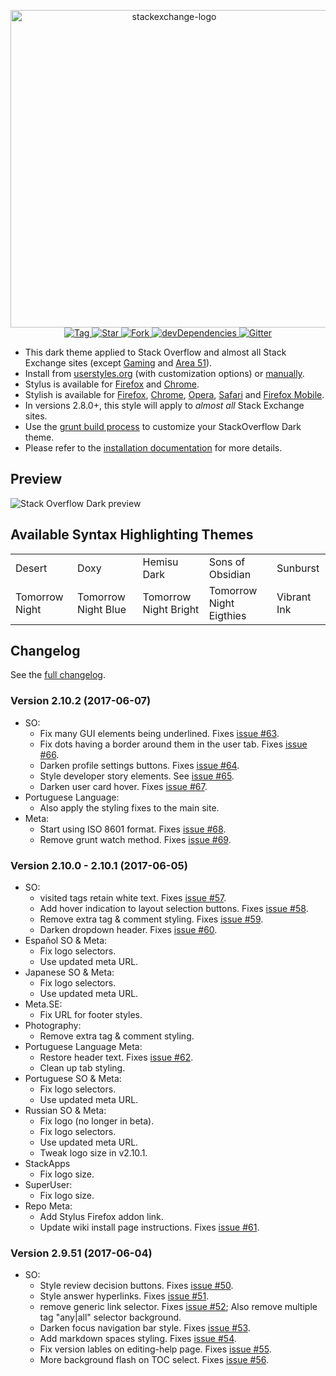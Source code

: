 <p align="center">
  <img alt="stackexchange-logo" src="https://rawgit.com/StylishThemes/logos/master/se.dark/sedark.svg" width="508">
  <br>
  <a href="https://github.com/StylishThemes/Stackoverflow-Dark/tags">
    <img src="https://img.shields.io/github/tag/StylishThemes/Stackoverflow-Dark.svg?label=%20tag%20" alt="Tag">
  </a>
  <a href="https://github.com/StylishThemes/Stackoverflow-Dark/stargazers">
    <img src="http://github-svg-buttons.herokuapp.com/star.svg?user=StylishThemes&repo=Stackoverflow-Dark&style=flat&background=007ec6" alt="Star">
  </a>
  <a href="http://github.com/StylishThemes/Stackoverflow-Dark/fork">
    <img src="http://github-svg-buttons.herokuapp.com/fork.svg?user=StylishThemes&repo=Stackoverflow-Dark&style=flat&background=007ec6" alt="Fork">
  </a>
  <a href="https://david-dm.org/StylishThemes/Stackoverflow-Dark?type=dev">
    <img src="https://img.shields.io/david/dev/StylishThemes/Stackoverflow-Dark.svg?label=%20devDependencies%20" alt="devDependencies">
  </a>
  <a href="https://gitter.im/StylishThemes/Lobby">
    <img src="https://img.shields.io/gitter/room/StylishThemes/Stackoverflow-Dark.js.svg?maxAge=2592000" alt="Gitter">
  </a>
</p>

- This dark theme applied to Stack Overflow and almost all Stack Exchange sites (except [Gaming](http://gaming.stackexchange.com/) and [Area 51](http://area51.stackexchange.com/)).
- Install from [userstyles.org](http://userstyles.org/styles/35345) (with customization options) or [manually](https://raw.githubusercontent.com/StylishThemes/Stackoverflow-Dark/master/stackoverflow-dark.css).
- Stylus is available for [Firefox](https://addons.mozilla.org/en-US/firefox/addon/styl-us/) and [Chrome](https://chrome.google.com/webstore/detail/stylus/clngdbkpkpeebahjckkjfobafhncgmne).
- Stylish is available for [Firefox](https://addons.mozilla.org/en-US/firefox/addon/2108/), [Chrome](https://chrome.google.com/extensions/detail/fjnbnpbmkenffdnngjfgmeleoegfcffe), [Opera](https://addons.opera.com/en/extensions/details/stylish/), [Safari](http://sobolev.us/stylish/) and [Firefox Mobile](https://addons.mozilla.org/en-US/firefox/addon/2108/).
- In versions 2.8.0+, this style will apply to *almost all* Stack Exchange sites.
- Use the [grunt build process](https://github.com/StylishThemes/StackOverflow-Dark/wiki/Build) to customize your StackOverflow Dark theme.
- Please refer to the [installation documentation](https://github.com/StylishThemes/StackOverflow-Dark/wiki/Install) for more details.

## Preview

![Stack Overflow Dark preview](http://StylishThemes.github.com/StackOverflow-Dark/images/screenshots/after.png)

## Available Syntax Highlighting Themes

|                |                      |                       |                         |             |
|----------------|----------------------|-----------------------|-------------------------|-------------|
| Desert         | Doxy                 | Hemisu Dark           | Sons of Obsidian        | Sunburst    |
| Tomorrow Night | Tomorrow Night Blue  | Tomorrow Night Bright | Tomorrow Night Eigthies | Vibrant Ink |

## Changelog

See the [full changelog](https://github.com/StylishThemes/Stackoverflow-Dark/wiki).

### Version 2.10.2 (2017-06-07)

* SO:
  * Fix many GUI elements being underlined. Fixes [issue #63](https://github.com/StylishThemes/StackOverflow-Dark/issues/63).
  * Fix dots having a border around them in the user tab. Fixes [issue #66](https://github.com/StylishThemes/StackOverflow-Dark/issues/66).
  * Darken profile settings buttons. Fixes [issue #64](https://github.com/StylishThemes/StackOverflow-Dark/issues/64).
  * Style developer story elements. See [issue #65](https://github.com/StylishThemes/StackOverflow-Dark/issues/65).
  * Darken user card hover. Fixes [issue #67](https://github.com/StylishThemes/StackOverflow-Dark/issues/67).
* Portuguese Language:
  * Also apply the styling fixes to the main site.
* Meta:
  * Start using ISO 8601 format. Fixes [issue #68](https://github.com/StylishThemes/StackOverflow-Dark/issues/68).
  * Remove grunt watch method. Fixes [issue #69](https://github.com/StylishThemes/StackOverflow-Dark/issues/69).

### Version 2.10.0 - 2.10.1 (2017-06-05)

* SO:
  * visited tags retain white text. Fixes [issue #57](https://github.com/StylishThemes/StackOverflow-Dark/issues/57).
  * Add hover indication to layout selection buttons. Fixes [issue #58](https://github.com/StylishThemes/StackOverflow-Dark/issues/58).
  * Remove extra tag & comment styling. Fixes [issue #59](https://github.com/StylishThemes/StackOverflow-Dark/issues/59).
  * Darken dropdown header. Fixes [issue #60](https://github.com/StylishThemes/StackOverflow-Dark/issues/60).
* Español SO & Meta:
  * Fix logo selectors.
  * Use updated meta URL.
* Japanese SO & Meta:
  * Fix logo selectors.
  * Use updated meta URL.
* Meta.SE:
  * Fix URL for footer styles.
* Photography:
  * Remove extra tag & comment styling.
* Portuguese Language Meta:
  * Restore header text. Fixes [issue #62](https://github.com/StylishThemes/StackOverflow-Dark/issues/62).
  * Clean up tab styling.
* Portuguese SO & Meta:
  * Fix logo selectors.
  * Use updated meta URL.
* Russian SO & Meta:
  * Fix logo (no longer in beta).
  * Fix logo selectors.
  * Use updated meta URL.
  * Tweak logo size in v2.10.1.
* StackApps
  * Fix logo size.
* SuperUser:
  * Fix logo size.
* Repo Meta:
  * Add Stylus Firefox addon link.
  * Update wiki install page instructions. Fixes [issue #61](https://github.com/StylishThemes/StackOverflow-Dark/issues/61).

### Version 2.9.51 (2017-06-04)

* SO:
  * Style review decision buttons. Fixes [issue #50](https://github.com/StylishThemes/StackOverflow-Dark/issues/50).
  * Style answer hyperlinks. Fixes [issue #51](https://github.com/StylishThemes/StackOverflow-Dark/issues/51).
  * remove generic link selector. Fixes [issue #52](https://github.com/StylishThemes/StackOverflow-Dark/issues/52); Also remove multiple tag "any|all" selector background.
  * Darken focus navigation bar style. Fixes [issue #53](https://github.com/StylishThemes/StackOverflow-Dark/issues/53).
  * Add markdown spaces styling. Fixes [issue #54](https://github.com/StylishThemes/StackOverflow-Dark/issues/54).
  * Fix version lables on editing-help page. Fixes [issue #55](https://github.com/StylishThemes/StackOverflow-Dark/issues/55).
  * More background flash on TOC select. Fixes [issue #56](https://github.com/StylishThemes/StackOverflow-Dark/issues/56).
